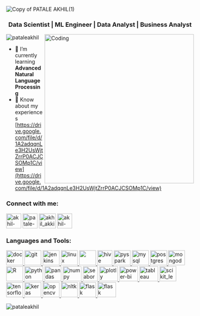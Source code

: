 ![Copy of PATALE AKHIL(1)](https://github.com/PataleAkhil/PataleAkhil/assets/111335903/8710d911-f85f-41ff-9986-611029a26532)
<h3 align="center">Data Scientist | ML Engineer | Data Analyst | Business Analyst</h3>
<img align="right" alt="Coding" width="401" src="https://camo.githubusercontent.com/a4c584bce1c41271485d28f92aaf9f581b3c88b68ca723b6edfd58b4ba988c2b/68747470733a2f2f63646e2e6472696262626c652e636f6d2f75736572732f313138373833362f73637265656e73686f74732f363533393432392f70726f6772616d65722e676966">

<p align="left"> <img
        src="https://komarev.com/ghpvc/?username=pataleakhil&label=Profile%20views&color=0e75b6&style=flat"
        alt="pataleakhil" /> </p>

- 🌱 I’m currently learning **Advanced Natural Language Processing**
- 📄 Know about my experiences
[https://drive.google.com/file/d/1A2adqqnLe3H2UsWjtZrrP0ACJCSOMp1C/view](https://drive.google.com/file/d/1A2adqqnLe3H2UsWjtZrrP0ACJCSOMp1C/view)

<h3 align="left">Connect with me:</h3>
<p align="left">
    <a href="mailto:patelakhil.xlnt@gmail.com" target="blank"><img align="center"
            src="https://vectorseek.com/wp-content/uploads/2021/02/Gmail-Logo-Vector-730x730.jpg" alt="akhil-akki"
            height="40" width="40" /></a>
    <a href="https://linkedin.com/in/patale-akhil" target="blank"><img align="center"
            src="https://img.freepik.com/premium-vector/linkedin-icon_488108-5.jpg?w=2000" alt="patale-akhil"
            height="40" width="40" /></a>
    <a href="https://kaggle.com/akhil_akki" target="blank"><img align="center"
            src="https://cdn.hashnode.com/res/hashnode/image/upload/v1622730874517/3g7G6Hv-W.jpeg" alt="akhil_akki"
            height="40" width="45" /></a>
    <a href="https://www.leetcode.com/akhil-akki" target="blank"><img align="center"
            src="https://user-images.githubusercontent.com/36547915/97088991-45da5d00-1652-11eb-900f-80d106540f4f.png"
            alt="akhil-akki" height="40" width="40" /></a>
</p>

<h3 align="left">Languages and Tools:</h3>
<p align="left"> <a href="https://www.docker.com/" target="_blank" rel="noreferrer"> <img
            src="https://w7.pngwing.com/pngs/34/543/png-transparent-docker-plain-wordmark-logo-icon.png" alt="docker"
            width="45" height="40" />
        </a> <a href="https://git-scm.com/" target="_blank" rel="noreferrer"> <img
            src="https://git-scm.com/images/logos/logomark-orange@2x.png" alt="git" width="45" height="40" />
        </a> <a href="https://www.jenkins.io" target="_blank" rel="noreferrer"> <img
            src="https://icon-library.com/images/jenkins-icon/jenkins-icon-20.jpg" alt="jenkins" width="45"
            height="40" />
        </a> <a href="https://www.linux.org/" target="_blank" rel="noreferrer"> <img
            src="https://i.pinimg.com/736x/27/0b/69/270b69e3f7fe26db5a4120c8b16e0552.jpg" alt="linux" width="45"
            height="40" />
        </a> <a href="https://hadoop.apache.org/" target="_blank" rel="noreferrer"> <img
            src="https://encrypted-tbn0.gstatic.com/images?q=tbn:ANd9GcTmjhlCUkeaigOLMSAXwmKfqzsKlimili0XHoS2pUMxrXwCVVZ_luPK0CBPfUVqrqzU0Dg&usqp=CAU"
            width="45" height="40" />
        </a> <a href="https://hive.apache.org/" target="_blank" rel="noreferrer"> <img
            src="https://cdn.analyticsvidhya.com/wp-content/uploads/2021/12/8080611_apache-hive.c188b73a31.jpg"
            alt="hive" width="40" height="40" />
        </a> <a href="https://spark.apache.org/docs/latest/api/python/" target="_blank" rel="noreferrer"> <img
            src="https://www.vectorlogo.zone/logos/apache_spark/apache_spark-ar21.png"
            alt="pyspark" width="45" height="40" />
        </a> <a href="https://www.mysql.com/" target="_blank" rel="noreferrer">
            <img src="https://c8.alamy.com/comp/2M94X2G/mysql-logo-white-background-2M94X2G.jpg" alt="mysql" width="45"
            height="40" />
        </a> <a href="https://www.postgresql.org" target="_blank" rel="noreferrer"> <img
            src="https://ih1.redbubble.net/image.3523517353.9092/st,small,507x507-pad,600x600,f8f8f8.jpg"
            alt="postgresql" width="45" height="40" />
        </a> <a href="https://www.mongodb.com/" target="_blank" rel="noreferrer"> <img
            src="https://www.pngitem.com/pimgs/m/385-3850320_png-transparent-mongodb-icon-mongodb-logo-png-download.png"
            alt="mongodb" width="45" height="40" />
        </a> <a href="https://www.r-project.org/" target="_blank" rel="noreferrer"> <img
            src="https://cdn.fordhamram.com/wp-content/uploads/Best-Online-R-Programming-Courses.jpg"
            alt="R" width="45" height="40" />
        </a> <a href="https://www.python.org" target="_blank" rel="noreferrer"> <img
            src="https://www.pngitem.com/pimgs/m/159-1595932_python-logo-png-transparent-images-logo-transparent-background.png"
            alt="python" width="50" height="40" />
        </a> <a href="https://pandas.pydata.org/" target="_blank" rel="noreferrer"> <img
            src="https://encrypted-tbn0.gstatic.com/images?q=tbn:ANd9GcT01Ctpf3nRjz7b9l-om2h2llNA0jL4d_MVtXXXHVF5mWIn5nyMXLgzYscFGZdbhf_LN8M&usqp=CAU"
            alt="pandas" width="45" height="40" />
        </a> <a href="https://numpy.org/" target="_blank" rel="noreferrer"> <img
            src="https://numpy.org/images/twitter-image.jpg"
            alt="numpy" width="50" height="40" />
        </a> <a href="https://seaborn.pydata.org/" target="_blank" rel="noreferrer"> <img
            src="https://avatars.githubusercontent.com/u/22799945?s=200&v=4" alt="seaborn" width="40" height="40" />
        </a> <a href="https://plotly.com/python/" target="_blank" rel="noreferrer"> <img
            src="https://upload.wikimedia.org/wikipedia/commons/0/03/Plotly_logo.png" alt="plotly" width="50" height="40" />
        </a> <a href="https://powerbi.microsoft.com/en-in/" target="_blank" rel="noreferrer"> <img
            src="https://seekvectorlogo.com/wp-content/uploads/2022/02/power-bi-vector-logo-2022-small.png" alt="power-bi" width="50" height="40" />
        </a> <a href="https://www.tableau.com/" target="_blank" rel="noreferrer"> <img
            src="https://linksinternational.com/wp-content/uploads/2020/09/Tableau-Logo.png" alt="tableau" width="50" height="40" />     
        </a> <a href="https://scikit-learn.org/" target="_blank" rel="noreferrer">
            <img src="https://analyticsdrift.com/wp-content/uploads/2021/04/Scikit-learn-free-course.jpg" alt="scikit_learn"
            width="45" height="40" />
        </a> <a href="https://www.tensorflow.org" target="_blank" rel="noreferrer"> <img
            src="https://blog.paperspace.com/content/images/size/w1050/2021/01/0_szgpfwmBY_CuZwP8-2.png"
            alt="tensorflow" width="45" height="40" />
        </a> <a href="https://keras.io/" target="_blank" rel="noreferrer"> <img
            src="https://static.javatpoint.com/tutorial/keras/images/keras.png"
            alt="keras" width="45" height="40" />
        </a> <a href="https://opencv.org/" target="_blank" rel="noreferrer"> <img
            src="https://editor.analyticsvidhya.com/uploads/800882.png" alt="opencv" width="45" height="40" />
        </a> <a href="https://www.nltk.org/" target="_blank" rel="noreferrer"> <img
            src="https://i2.wp.com/ittutorial.org/wp-content/uploads/2020/09/1_cXlPOwhc6A3Skp9GQ1gVFQ.png?fit=500%2C382&ssl=1" alt="nltk" width="45" height="40" />
        </a> <a href="https://flask.palletsprojects.com/" target="_blank" rel="noreferrer"> <img
            src="https://ih1.redbubble.net/image.2488655049.9084/st,small,507x507-pad,600x600,f8f8f8.jpg" alt="flask"
            width="45" height="40" />
        </a> <a href="https://streamlit.io/" target="_blank" rel="noreferrer"> <img
            src="https://cdn.analyticsvidhya.com/wp-content/uploads/2021/06/39595st.jpeg" alt="flask"
            width="50" height="40" />
    </a>
</p>

</p>
<p><img align="center" src="https://github-readme-streak-stats.herokuapp.com/?user=pataleakhil&" alt="pataleakhil" />
</p>
